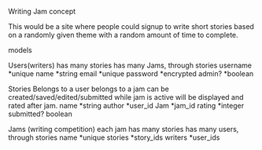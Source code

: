 
Writing Jam concept

This would be a site where people could signup to write short stories based on a randomly given theme with a random amount of time to complete.

models 

Users(writers)
has many stories
has many Jams, through stories
username *unique
name *string
email *unique
password *encrypted
admin? *boolean



Stories
Belongs to a user
belongs to a jam
can be created/saved/edited/submitted while jam is active
will be displayed and rated after jam.
name *string
author *user_id
Jam *jam_id
rating *integer
submitted? boolean


Jams (writing competition)
each jam has many stories
has many users, through stories
name *unique
stories *story_ids
writers *user_ids

